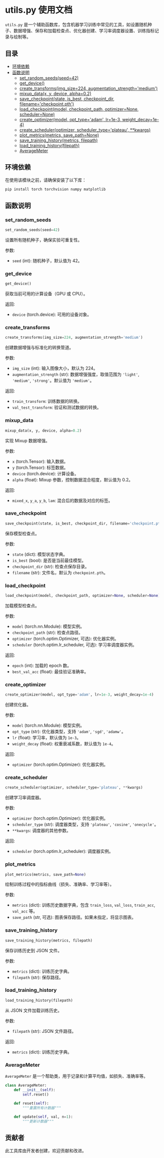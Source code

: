 # utils.py 使用文档

`utils.py` 是一个辅助函数库，包含机器学习训练中常见的工具，如设置随机种子、数据增强、保存和加载检查点、优化器创建、学习率调度器设置、训练指标记录与绘制等。

## 目录
- [环境依赖](#环境依赖)
- [函数说明](#函数说明)
  - [set_random_seeds(seed=42)](#set_random_seeds)
  - [get_device()](#get_device)
  - [create_transforms(img_size=224, augmentation_strength='medium')](#create_transforms)
  - [mixup_data(x, y, device, alpha=0.2)](#mixup_data)
  - [save_checkpoint(state, is_best, checkpoint_dir, filename='checkpoint.pth')](#save_checkpoint)
  - [load_checkpoint(model, checkpoint_path, optimizer=None, scheduler=None)](#load_checkpoint)
  - [create_optimizer(model, opt_type='adam', lr=1e-3, weight_decay=1e-4)](#create_optimizer)
  - [create_scheduler(optimizer, scheduler_type='plateau', **kwargs)](#create_scheduler)
  - [plot_metrics(metrics, save_path=None)](#plot_metrics)
  - [save_training_history(metrics, filepath)](#save_training_history)
  - [load_training_history(filepath)](#load_training_history)
  - [AverageMeter](#AverageMeter)

## 环境依赖

在使用该模块之前，请确保安装了以下库：

```bash
pip install torch torchvision numpy matplotlib
```

## 函数说明

### set_random_seeds
```python
set_random_seeds(seed=42)
```
设置所有随机种子，确保实验可重复性。

参数:
- `seed` (int): 随机种子，默认值为 42。

### get_device
```python
get_device()
```
获取当前可用的计算设备（GPU 或 CPU）。

返回:
- `device` (torch.device): 可用的设备对象。

### create_transforms
```python
create_transforms(img_size=224, augmentation_strength='medium')
```
创建数据增强与标准化的转换管道。

参数:
- `img_size` (int): 输入图像大小，默认为 224。
- `augmentation_strength` (str): 数据增强强度，取值范围为 `'light'`, `'medium'`, `'strong'`。默认值为 `'medium'`。

返回:
- `train_transform`: 训练数据的转换。
- `val_test_transform`: 验证和测试数据的转换。

### mixup_data
```python
mixup_data(x, y, device, alpha=0.2)
```
实现 Mixup 数据增强。

参数:
- `x` (torch.Tensor): 输入数据。
- `y` (torch.Tensor): 标签数据。
- `device` (torch.device): 计算设备。
- `alpha` (float): Mixup 参数，控制数据混合程度，默认值为 0.2。

返回:
- `mixed_x`, `y_a`, `y_b`, `lam`: 混合后的数据及对应的标签。

### save_checkpoint
```python
save_checkpoint(state, is_best, checkpoint_dir, filename='checkpoint.pth')
```
保存模型检查点。

参数:
- `state` (dict): 模型状态字典。
- `is_best` (bool): 是否是当前最佳模型。
- `checkpoint_dir` (str): 检查点保存目录。
- `filename` (str): 文件名，默认为 `checkpoint.pth`。

### load_checkpoint
```python
load_checkpoint(model, checkpoint_path, optimizer=None, scheduler=None)
```
加载模型检查点。

参数:
- `model` (torch.nn.Module): 模型实例。
- `checkpoint_path` (str): 检查点路径。
- `optimizer` (torch.optim.Optimizer, 可选): 优化器实例。
- `scheduler` (torch.optim.lr_scheduler, 可选): 学习率调度器实例。

返回:
- `epoch` (int): 加载的 epoch 数。
- `best_val_acc` (float): 最佳验证准确率。

### create_optimizer
```python
create_optimizer(model, opt_type='adam', lr=1e-3, weight_decay=1e-4)
```
创建优化器。

参数:
- `model` (torch.nn.Module): 模型实例。
- `opt_type` (str): 优化器类型，支持 `'adam'`, `'sgd'`, `'adamw'`。
- `lr` (float): 学习率，默认值为 `1e-3`。
- `weight_decay` (float): 权重衰减系数，默认值为 `1e-4`。

返回:
- `optimizer` (torch.optim.Optimizer): 优化器实例。

### create_scheduler
```python
create_scheduler(optimizer, scheduler_type='plateau', **kwargs)
```
创建学习率调度器。

参数:
- `optimizer` (torch.optim.Optimizer): 优化器实例。
- `scheduler_type` (str): 调度器类型，支持 `'plateau'`, `'cosine'`, `'onecycle'`。
- `**kwargs`: 调度器的其他参数。

返回:
- `scheduler` (torch.optim.lr_scheduler): 调度器实例。

### plot_metrics
```python
plot_metrics(metrics, save_path=None)
```
绘制训练过程中的指标曲线（损失、准确率、学习率等）。

参数:
- `metrics` (dict): 训练历史数据字典，包含 `train_loss`, `val_loss`, `train_acc`, `val_acc` 等。
- `save_path` (str, 可选): 图表保存路径。如果未指定，将显示图表。

### save_training_history
```python
save_training_history(metrics, filepath)
```
保存训练历史到 JSON 文件。

参数:
- `metrics` (dict): 训练历史字典。
- `filepath` (str): 保存路径。

### load_training_history
```python
load_training_history(filepath)
```
从 JSON 文件加载训练历史。

参数:
- `filepath` (str): JSON 文件路径。

返回:
- `metrics` (dict): 训练历史字典。

### AverageMeter
`AverageMeter` 是一个帮助类，用于记录和计算平均值，如损失、准确率等。

```python
class AverageMeter:
    def __init__(self):
        self.reset()

    def reset(self):
        """重置所有计数器"""
    
    def update(self, val, n=1):
        """更新计数器"""
```

## 贡献者
此工具库由开发者创建，欢迎贡献和改进。